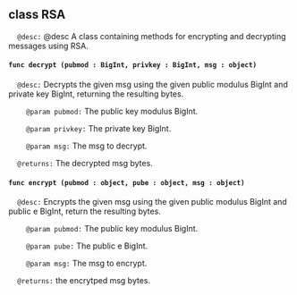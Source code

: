 ## class RSA

&nbsp;&nbsp;&nbsp;&nbsp;```@desc:``` @desc A class containing methods for encrypting and decrypting messages using RSA.

#### ```func decrypt (pubmod : BigInt, privkey : BigInt, msg : object)```

&nbsp;&nbsp;&nbsp;&nbsp;```@desc:``` Decrypts the given msg using the given public modulus BigInt and private key BigInt, returning the resulting bytes.

&nbsp;&nbsp;&nbsp;&nbsp;&nbsp;&nbsp;&nbsp;&nbsp;```@param pubmod:``` The public key modulus BigInt.

&nbsp;&nbsp;&nbsp;&nbsp;&nbsp;&nbsp;&nbsp;&nbsp;```@param privkey:``` The private key BigInt.

&nbsp;&nbsp;&nbsp;&nbsp;&nbsp;&nbsp;&nbsp;&nbsp;```@param msg:``` The msg to decrypt.

&nbsp;&nbsp;&nbsp;&nbsp;```@returns:``` The decrypted msg bytes.

#### ```func encrypt (pubmod : object, pube : object, msg : object)```

&nbsp;&nbsp;&nbsp;&nbsp;```@desc:``` Encrypts the given msg using the given public modulus BigInt and public e BigInt, return the resulting bytes.

&nbsp;&nbsp;&nbsp;&nbsp;&nbsp;&nbsp;&nbsp;&nbsp;```@param pubmod:``` The public key modulus BigInt.

&nbsp;&nbsp;&nbsp;&nbsp;&nbsp;&nbsp;&nbsp;&nbsp;```@param pube:``` The public e BigInt.

&nbsp;&nbsp;&nbsp;&nbsp;&nbsp;&nbsp;&nbsp;&nbsp;```@param msg:``` The msg to encrypt.

&nbsp;&nbsp;&nbsp;&nbsp;```@returns:``` the encrytped msg bytes.

